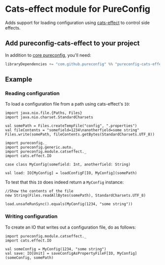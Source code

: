 # Cats-effect module for PureConfig

Adds support for loading configuration using [cats-effect](https://github.com/typelevel/cats-effect) to control side effects.

## Add pureconfig-cats-effect to your project

In addition to [core pureconfig](https://github.com/pureconfig/pureconfig), you'll need:

```scala
libraryDependencies += "com.github.pureconfig" %% "pureconfig-cats-effect" % "0.11.1"
```

## Example

### Reading configuration

To load a configuration file from a path using cats-effect's `IO`:

```tut:invisible
import java.nio.file.{Paths, Files}
import java.nio.charset.StandardCharsets

val somePath = Files.createTempFile("config", ".properties")
val fileContents = "somefield=1234\nanotherfield=some string"
Files.write(somePath, fileContents.getBytes(StandardCharsets.UTF_8))
```

```tut:silent
import pureconfig._
import pureconfig.generic.auto._
import pureconfig.module.catseffect._
import cats.effect.IO

case class MyConfig(somefield: Int, anotherfield: String)

val load: IO[MyConfig] = loadConfigF[IO, MyConfig](somePath)
```

To test that this `IO` does indeed return a `MyConfig` instance:
```tut:book
//Show the contents of the file
new String(Files.readAllBytes(somePath), StandardCharsets.UTF_8)

load.unsafeRunSync().equals(MyConfig(1234, "some string"))
```

### Writing configuration

To create an IO that writes out a configuration file, do as follows:

```tut:silent
import pureconfig.module.catseffect._
import cats.effect.IO

val someConfig = MyConfig(1234, "some string")
val save: IO[Unit] = saveConfigAsPropertyFileF[IO, MyConfig](someConfig, somePath)
```
